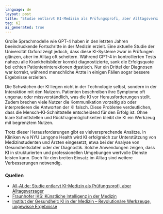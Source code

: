 ```yaml
---
language: de
layout: post
title: "Studie entlarvt KI-Medizin als Prüfungsprofi, aber Alltagsversager"
tag: KI
ai_generated: true
---
```


Große Sprachmodelle wie GPT-4 haben in den letzten Jahren beeindruckende Fortschritte in der Medizin erzielt. Eine aktuelle Studie der Universität Oxford zeigt jedoch, dass diese KI-Systeme zwar in Prüfungen glänzen, aber im Alltag oft scheitern. Während GPT-4 in kontrollierten Tests nahezu alle Krankheitsbilder korrekt diagnostizierte, sank die Erfolgsquote bei echten Patienteninteraktionen drastisch. Nur ein Drittel der Diagnosen war korrekt, während menschliche Ärzte in einigen Fällen sogar bessere Ergebnisse erzielten.

<!--more-->

Die Schwächen der KI liegen nicht in der Technologie selbst, sondern in der Interaktion mit den Nutzern. Patienten beschreiben ihre Symptome oft ungenau oder missverständlich, was die KI vor Herausforderungen stellt. Zudem brechen viele Nutzer die Kommunikation vorzeitig ab oder interpretieren die Antworten der KI falsch. Diese Probleme verdeutlichen, dass die Mensch-KI-Schnittstelle entscheidend für den Erfolg ist. Ohne klare Schnittstellen und Rückfragemöglichkeiten bleibt die KI ein Werkzeug mit begrenztem Nutzen.

Trotz dieser Herausforderungen gibt es vielversprechende Ansätze. In Kliniken wie NYU Langone Health wird KI erfolgreich zur Unterstützung von Medizinstudenten und Ärzten eingesetzt, etwa bei der Analyse von Gesundheitsdaten oder der Diagnostik. Solche Anwendungen zeigen, dass KI in strukturierten und professionellen Umgebungen wertvolle Dienste leisten kann. Doch für den breiten Einsatz im Alltag sind weitere Verbesserungen notwendig.

### Quellen
- [All-AI.de: Studie entlarvt KI-Medizin als Prüfungsprofi, aber Alltagsversager](https://www.all-ai.de/news/topbeitraege/arzt-studie-chatgpt)
- [Fraunhofer IKS: Künstliche Intelligenz in der Medizin](https://safe-intelligence.fraunhofer.de/ki-in-der-medizin)
- [Institut der Gesundheit: KI in der Medizin – Revolutionäre Werkzeuge, ungewisse Ergebnisse](https://institut-der-gesundheit.com/medizinische-verfahren/ki-in-der-medizin-revolutionaere-werkzeuge-ungewisse-ergebnisse)
